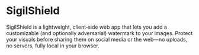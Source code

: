 # SigilShield
SigilShield is a lightweight, client‑side web app that lets you add a customizable (and optionally adversarial) watermark to your images. Protect your visuals before sharing them on social media or the web—no uploads, no servers, fully local in your browser.
